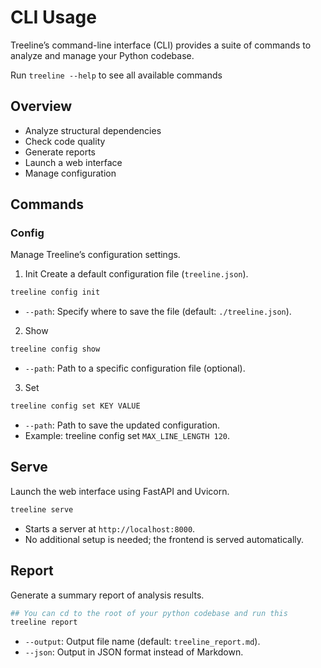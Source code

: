 # CLI Usage

Treeline’s command-line interface (CLI) provides a suite of commands to analyze and manage your Python codebase.

Run `treeline --help` to see all available commands

## Overview

* Analyze structural dependencies
* Check code quality
* Generate reports
* Launch a web interface
* Manage configuration


## Commands

### Config
Manage Treeline’s configuration settings.

1. Init
Create a default configuration file (`treeline.json`).

```bash
treeline config init
```

* `--path`: Specify where to save the file (default: `./treeline.json`).

2. Show
```bash
treeline config show
```

* `--path`: Path to a specific configuration file (optional).

3. Set
```bash
treeline config set KEY VALUE
```

* `--path`: Path to save the updated configuration.
* Example: treeline config set `MAX_LINE_LENGTH 120`.

## Serve
Launch the web interface using FastAPI and Uvicorn.

```bash
treeline serve
```

* Starts a server at `http://localhost:8000`.
* No additional setup is needed; the frontend is served automatically.

## Report 
Generate a summary report of analysis results.

```bash
## You can cd to the root of your python codebase and run this 
treeline report
```

* `--output`: Output file name (default: `treeline_report.md`).
* `--json`: Output in JSON format instead of Markdown.